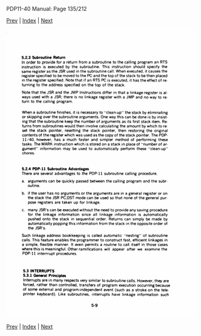 PDP11-40 Manual: Page 135/212

[Prev](pdp11-40-000134.html) | [Index](index.html) | [Next](pdp11-40-000136.html)

![](pdp11-40-000135.gif)

[Prev](pdp11-40-000134.html) | [Index](index.html) | [Next](pdp11-40-000136.html)

